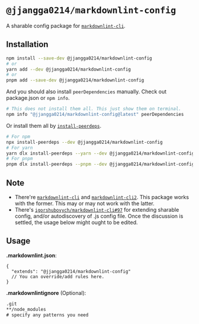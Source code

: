 # `@jjangga0214/markdownlint-config`

A sharable config package for [`markdownlint-cli`](https://github.com/igorshubovych/markdownlint-cli).

## Installation

```sh
npm install --save-dev @jjangga0214/markdownlint-config
# or
yarn add --dev @jjangga0214/markdownlint-config
# or
pnpm add --save-dev @jjangga0214/markdownlint-config
```

And you should also install `peerDependencies` manually.
Check out package.json or `npm info`.

```sh
# This does not install them all. This just show them on terminal.
npm info "@jjangga0214/markdownlint-config@latest" peerDependencies
```

Or install them all by [`install-peerdeps`](https://openbase.com/js/install-peerdeps/documentation).

```sh
# For npm
npx install-peerdeps --dev @jjangga0214/markdownlint-config
# For yarn
yarn dlx install-peerdeps --yarn --dev @jjangga0214/markdownlint-config
# For pnpm
pnpm dlx install-peerdeps --pnpm --dev @jjangga0214/markdownlint-config
```

## Note

- There're [`markdownlint-cli`](https://www.npmjs.com/package/markdownlint-cli) and [`markdownlint-cli2`](https://www.npmjs.com/package/markdownlint-cli2). This package works with the former. This may or may not work with the latter.
- There's [`igorshubovych/markdownlint-cli#97`](https://github.com/igorshubovych/markdownlint-cli/issues/97) for extending sharable config, and/or autodiscovery of .js config file. Once the discussion is settled, the usage below might ought to be edited.

## Usage

**.markdownlint.json**:

```jsonc
{
  "extends": "@jjangga0214/markdownlint-config"
  // You can override/add rules here.
}
```

**.markdownlintignore** (Optional):

```txt
.git
**/node_modules
# specify any patterns you need
```
